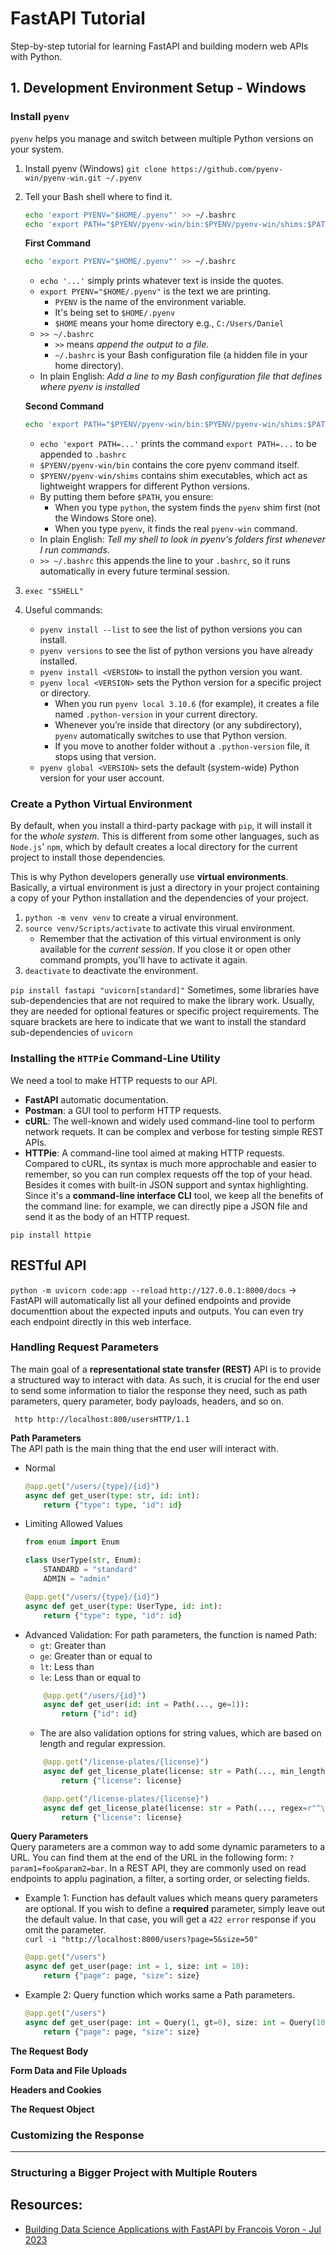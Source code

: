 # FastAPI Tutorial

Step-by-step tutorial for learning FastAPI and building modern web APIs with Python.

## 1. Development Environment Setup - Windows

### Install `pyenv`
`pyenv` helps you manage and switch between multiple Python versions on your system.

1. Install pyenv (Windows) `git clone https://github.com/pyenv-win/pyenv-win.git ~/.pyenv`
2. Tell your Bash shell where to find it.
    ```bash
    echo 'export PYENV="$HOME/.pyenv"' >> ~/.bashrc
    echo 'export PATH="$PYENV/pyenv-win/bin:$PYENV/pyenv-win/shims:$PATH"' >> ~/.bashrc
    ```

    **First Command**

    ```bash
    echo 'export PYENV="$HOME/.pyenv"' >> ~/.bashrc
    ```
    * `echo '...'` simply prints whatever text is inside the quotes.
    * `export PYENV="$HOME/.pyenv"` is the text we are printing.
        - `PYENV` is the name of the environment variable.
        - It's being set to `$HOME/.pyenv`
        - `$HOME` means your home directory e.g., `C:/Users/Daniel`
    * `>> ~/.bashrc`
        - `>>` means *append the output to a file.*
        - `~/.bashrc` is your Bash configuration file (a hidden file in your home directory). 
    * In plain English: *Add a line to my Bash configuration file that defines where pyenv is installed*

    **Second Command**
    ```bash
    echo 'export PATH="$PYENV/pyenv-win/bin:$PYENV/pyenv-win/shims:$PATH"' >> ~/.bashrc
    ```
    * `echo 'export PATH=...'` prints the command `export PATH=...` to be appended to `.bashrc`
    * `$PYENV/pyenv-win/bin` contains the core pyenv command itself.
    * `$PYENV/pyenv-win/shims` contains shim executables, which act as lightweight wrappers for different Python versions.
    * By putting them before `$PATH`, you ensure:
        - When you type `python`, the system finds the `pyenv` shim first (not the Windows Store one).
        - When you type `pyenv`, it finds the real `pyenv-win` command.
    * In plain English: *Tell my shell to look in pyenv's folders first whenever I run commands*.
    * `>> ~/.bashrc` this appends the line to your `.bashrc`, so it runs automatically in every future terminal session. 

3. `exec "$SHELL"`

4. Useful commands:
    * `pyenv install --list` to see the list of python versions you can install.
    * `pyenv versions` to see the list of python versions you have already installed.
    * `pyenv install <VERSION>` to install the python version you want.
    * `pyenv local <VERSION>` sets the Python version for a specific project or directory.
        - When you run `pyenv local 3.10.6` (for example), it creates a file named `.python-version` in your current directory.
        - Whenever you’re inside that directory (or any subdirectory), `pyenv` automatically switches to use that Python version.
        - If you move to another folder without a `.python-version` file, it stops using that version.  
    * `pyenv global <VERSION>` sets the default (system-wide) Python version for your user account.

### Create a Python Virtual Environment
By default, when you install a third-party package with `pip`, it will install it for the *whole system*. This is different from some other languages, such as `Node.js`' `npm`, which by default creates a local directory for the current project to install those dependencies.

This is why Python developers generally use **virtual environments**. Basically, a virtual environment is just a directory in your project containing a copy of your Python installation and the dependencies of your project.

1. `python -m venv venv` to create a virual environment.
2. `source venv/Scripts/activate` to activate this virual environment.
    * Remember that the activation of this virtual environment is only available for the *current session*. If you close it or open other command prompts, you'll have to activate it again.
3. `deactivate` to deactivate the environment.     

`pip install fastapi "uvicorn[standard]"` Sometimes, some libraries have sub-dependencies that are not required to make the library work. Usually, they are needed for optional features or specific project requirements. The square brackets are here to indicate that we want to install the standard sub-dependencies of `uvicorn`


### Installing the `HTTPie` Command-Line Utility
We need a tool to make HTTP requests to our API.
* **FastAPI** automatic documentation.
* **Postman**: a GUI tool to perform HTTP requests.
* **cURL**: The well-known and widely used command-line tool to perform network requets. It can be complex and verbose for testing simple REST APIs.
* **HTTPie**: A command-line tool aimed at making HTTP requests. Compared to cURL, its syntax is much more approchable and easier to remember, so you can run complex requests off the top of your head. Besides it comes with built-in JSON support and syntax highlighting. Since it's a **command-line interface CLI** tool, we keep all the benefits of the command line: for example, we can directly pipe a JSON file and send it as the body of an HTTP request.

`pip install httpie`

## RESTful API
`python -m uvicorn code:app --reload`
`http://127.0.0.1:8000/docs` -> FastAPI will automatically list all your defined endpoints and provide documenttion about the expected inputs and outputs. You can even try each endpoint directly in this web interface.

### Handling Request Parameters
The main goal of a **representational state transfer (REST)** API is to provide a structured way to interact with data. As such, it is crucial for the end user to send some information to tialor the response they need, such as path parameters, query parameter, body payloads, headers, and so on.

` http http://localhost:800/usersHTTP/1.1`

**Path Parameters**<br>
The API path is the main thing that the end user will interact with.
- Normal
    ```python
    @app.get("/users/{type}/{id}")
    async def get_user(type: str, id: int):
        return {"type": type, "id": id}
    ```
- Limiting Allowed Values
    ```python
    from enum import Enum

    class UserType(str, Enum):
        STANDARD = "standard"
        ADMIN = "admin"

    @app.get("/users/{type}/{id}")
    async def get_user(type: UserType, id: int):
        return {"type": type, "id": id}
    ```
- Advanced Validation: For path parameters, the function is named Path:
    * `gt`: Greater than
    * `ge`: Greater than or equal to
    * `lt`: Less than
    * `le`: Less than or equal to
    ```python
        @app.get("/users/{id}")
        async def get_user(id: int = Path(..., ge=1)):
            return {"id": id}
    ```
    * The are also validation options for string values, which are based on length and regular expression.
    ```python
        @app.get("/license-plates/{license}")
        async def get_license_plate(license: str = Path(..., min_length=9, max_length=9)):
            return {"license": license}
    ```
    ```python
        @app.get("/license-plates/{license}")
        async def get_license_plate(license: str = Path(..., regex=r"^\w{2}-\d{3}-\w{2}$")):
            return {"license": license}
    ```

**Query Parameters**<br>
Query parameters are a common way to add some dynamic parameters to a URL. You can find them at the end of the URL in the following form: `?param1=foo&param2=bar`. In a REST API, they are commonly used on read endpoints to applu pagination, a filter, a sorting order, or selecting fields.

- Example 1: Function has default values which means query parameters are optional. If you wish to define a **required** parameter, simply leave out the default value. In that case, you will get a `422 error` response if you omit the parameter.<br>
    `curl -i "http://localhost:8000/users?page=5&size=50"`
    ```python
    @app.get("/users")
    async def get_user(page: int = 1, size: int = 10):
        return {"page": page, "size": size}
    ```
- Example 2: Query function which works same a Path parameters.
    ```python
    @app.get("/users")
    async def get_user(page: int = Query(1, gt=0), size: int = Query(10, le=100)):
        return {"page": page, "size": size}
    ```

**The Request Body**<br>

**Form Data and File Uploads**<br>

**Headers and Cookies**<br>

**The Request Object**<br>

### Customizing the Response

****

### Structuring a Bigger Project with Multiple Routers



## Resources:
* [Building Data Science Applications with FastAPI by Francois Voron - Jul 2023](https://github.com/PacktPublishing/Building-Data-Science-Applications-with-FastAPI-Second-Edition/tree/main)


